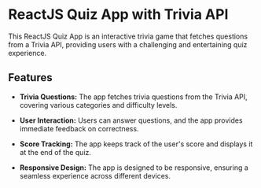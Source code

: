 # ReactJS Quiz App with Trivia API

This ReactJS Quiz App is an interactive trivia game that fetches questions from a Trivia API, providing users with a challenging and entertaining quiz experience.

## Features

- **Trivia Questions:** The app fetches trivia questions from the Trivia API, covering various categories and difficulty levels.

- **User Interaction:** Users can answer questions, and the app provides immediate feedback on correctness.

- **Score Tracking:** The app keeps track of the user's score and displays it at the end of the quiz.

- **Responsive Design:** The app is designed to be responsive, ensuring a seamless experience across different devices.

